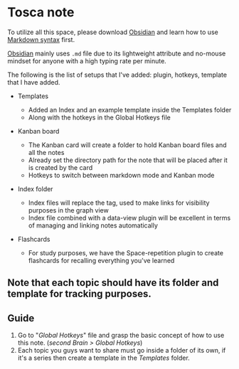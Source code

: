 # Tosca note

To utilize all this space, please download [Obsidian](https://obsidian.md/) and learn how to use [Markdown syntax](https://www.markdownguide.org/basic-syntax/) first. 

[Obsidian](https://obsidian.md/) mainly uses `.md` file due to its lightweight attribute and no-mouse mindset for anyone with a high typing rate per minute.

The following is the list of setups that I've added: plugin, hotkeys, template that I have added.
- Templates
  - Added an Index and an example template inside the Templates folder
  - Along with the hotkeys in the Global Hotkeys file

- Kanban board
  - The Kanban card will create a folder to hold Kanban board files and all the notes
  - Already set the directory path for the note that will be placed after it is created by the card
  - Hotkeys to switch between markdown mode and Kanban mode

- Index folder
  - Index files will replace the tag, used to make links for visibility purposes in the graph view
  - Index file combined with a data-view plugin will be excellent in terms of managing and linking notes automatically

- Flashcards
  - For study purposes, we have the Space-repetition plugin to create flashcards for recalling everything you've learned
## Note that each topic should have its folder and template for tracking purposes.

## Guide
1. Go to "*Global Hotkeys*" file and grasp the basic concept of how to use this note. (*second Brain > Global Hotkeys*)
2. Each topic you guys want to share must go inside a folder of its own, if it's a series then create a template in the *Templates* folder. 
